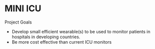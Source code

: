 # MINI ICU

Project Goals
- Develop small efficient wearable(s) to be used to monitor patients in hospitals in developing countries.
- Be more cost effective than current ICU monitors
